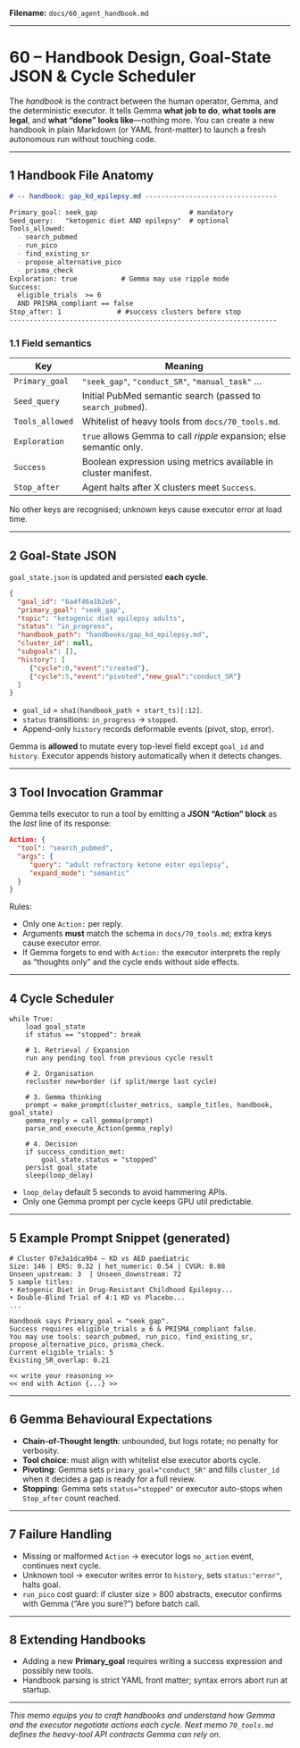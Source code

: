 **Filename:** `docs/60_agent_handbook.md`

---

# 60 – Handbook Design, Goal-State JSON & Cycle Scheduler

The *handbook* is the contract between the human operator, Gemma, and the deterministic executor.
It tells Gemma **what job to do**, **what tools are legal**, and **what “done” looks like**—nothing more.
You can create a new handbook in plain Markdown (or YAML front-matter) to launch a fresh autonomous run without touching code.

---

## 1  Handbook File Anatomy

```markdown
# -- handbook: gap_kd_epilepsy.md ---------------------------------

Primary_goal: seek_gap                       # mandatory
Seed_query:   "ketogenic diet AND epilepsy"  # optional
Tools_allowed:
  - search_pubmed
  - run_pico
  - find_existing_sr
  - propose_alternative_pico
  - prisma_check
Exploration: true           # Gemma may use ripple mode
Success:
  eligible_trials  >= 6
  AND PRISMA_compliant == false
Stop_after: 1              # #success clusters before stop
-------------------------------------------------------------------
```

### 1.1  Field semantics

| Key             | Meaning                                                             |
| --------------- | ------------------------------------------------------------------- |
| `Primary_goal`  | `"seek_gap"`, `"conduct_SR"`, `"manual_task"` …                     |
| `Seed_query`    | Initial PubMed semantic search (passed to `search_pubmed`).         |
| `Tools_allowed` | Whitelist of heavy tools from `docs/70_tools.md`.                   |
| `Exploration`   | `true` allows Gemma to call *ripple* expansion; else semantic only. |
| `Success`       | Boolean expression using metrics available in cluster manifest.     |
| `Stop_after`    | Agent halts after X clusters meet `Success`.                        |

No other keys are recognised; unknown keys cause executor error at load time.

---

## 2  Goal-State JSON

`goal_state.json` is updated and persisted **each cycle**.

```json
{
  "goal_id": "6a4f46a1b2e6",
  "primary_goal": "seek_gap",
  "topic": "ketogenic diet epilepsy adults",
  "status": "in_progress",
  "handbook_path": "handbooks/gap_kd_epilepsy.md",
  "cluster_id": null,
  "subgoals": [],
  "history": [
     {"cycle":0,"event":"created"},
     {"cycle":5,"event":"pivoted","new_goal":"conduct_SR"}
  ]
}
```

* `goal_id` = `sha1(handbook_path + start_ts)[:12]`.
* `status` transitions: `in_progress` → `stopped`.
* Append-only `history` records deformable events (pivot, stop, error).

Gemma is **allowed** to mutate every top-level field except `goal_id` and `history`.
Executor appends history automatically when it detects changes.

---

## 3  Tool Invocation Grammar

Gemma tells executor to run a tool by emitting a **JSON “Action” block** as the *last* line of its response:

```json
Action: {
  "tool": "search_pubmed",
  "args": {
     "query": "adult refractory ketone ester epilepsy",
     "expand_mode": "semantic"
  }
}
```

Rules:

* Only one `Action:` per reply.
* Arguments **must** match the schema in `docs/70_tools.md`; extra keys cause executor error.
* If Gemma forgets to end with `Action:` the executor interprets the reply as “thoughts only” and the cycle ends without side effects.

---

## 4  Cycle Scheduler

```
while True:
    load goal_state
    if status == "stopped": break

    # 1. Retrieval / Expansion
    run any pending tool from previous cycle result

    # 2. Organisation
    recluster new+border (if split/merge last cycle)

    # 3. Gemma thinking
    prompt = make_prompt(cluster_metrics, sample_titles, handbook, goal_state)
    gemma_reply = call_gemma(prompt)
    parse_and_execute_Action(gemma_reply)

    # 4. Decision
    if success_condition_met:
        goal_state.status = "stopped"
    persist goal_state
    sleep(loop_delay)
```

* `loop_delay` default 5 seconds to avoid hammering APIs.
* Only one Gemma prompt per cycle keeps GPU util predictable.

---

## 5  Example Prompt Snippet (generated)

```
# Cluster 07e3a1dca9b4 – KD vs AED paediatric
Size: 146 | ERS: 0.32 | het_numeric: 0.54 | CVGR: 0.08
Unseen_upstream: 3  | Unseen_downstream: 72
5 sample titles:
• Ketogenic Diet in Drug-Resistant Childhood Epilepsy...
• Double-Blind Trial of 4:1 KD vs Placebo...
...

Handbook says Primary_goal = "seek_gap".
Success requires eligible_trials ≥ 6 & PRISMA_compliant false.
You may use tools: search_pubmed, run_pico, find_existing_sr, propose_alternative_pico, prisma_check.
Current eligible_trials: 5
Existing_SR_overlap: 0.21

<< write your reasoning >>
<< end with Action {...} >>
```

---

## 6  Gemma Behavioural Expectations

* **Chain-of-Thought length**: unbounded, but logs rotate; no penalty for verbosity.
* **Tool choice**: must align with whitelist else executor aborts cycle.
* **Pivoting**: Gemma sets `primary_goal="conduct_SR"` and fills `cluster_id` when it decides a gap is ready for a full review.
* **Stopping**: Gemma sets `status="stopped"` or executor auto-stops when `Stop_after` count reached.

---

## 7  Failure Handling

* Missing or malformed `Action` → executor logs `no_action` event, continues next cycle.
* Unknown tool → executor writes error to `history`, sets `status:"error"`, halts goal.
* `run_pico` cost guard: if cluster size > 800 abstracts, executor confirms with Gemma (“Are you sure?”) before batch call.

---

## 8  Extending Handbooks

* Adding a new **Primary\_goal** requires writing a success expression and possibly new tools.
* Handbook parsing is strict YAML front matter; syntax errors abort run at startup.

---

*This memo equips you to craft handbooks and understand how Gemma and the executor negotiate actions each cycle.  Next memo `70_tools.md` defines the heavy-tool API contracts Gemma can rely on.*

